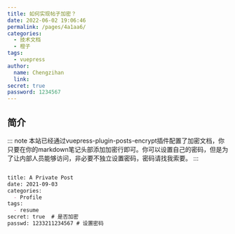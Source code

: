 ```yaml
---
title: 如何实现帖子加密？
date: 2022-06-02 19:06:46
permalink: /pages/4a1aa6/
categories:
  - 技术文档
  - 橙子
tags:
  - vuepress
author: 
  name: Chengzihan
  link: 
secret: true 
password: 1234567
---
```


## 简介

::: note
本站已经通过vuepress-plugin-posts-encrypt插件配置了加密文档，你只要在你的markdown笔记头部添加加密行即可。你可以设置自己的密码，但是为了让内部人员能够访问，非必要不独立设置密码，密码请找我索要。
:::

``` markdown

title: A Private Post
date: 2021-09-03
categories:
  - Profile
tags:
  - resume
secret: true  # 是否加密
passwd: 1233211234567 # 设置密码

```
